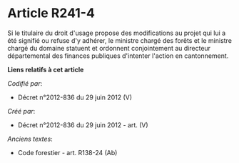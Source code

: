 # Article R241-4

Si le titulaire du droit d'usage propose des modifications au projet qui lui a été signifié ou refuse d'y adhérer, le
ministre chargé des forêts et le ministre chargé du domaine statuent et ordonnent conjointement au directeur départemental
des finances publiques d'intenter l'action en cantonnement.

**Liens relatifs à cet article**

_Codifié par_:

  - Décret n°2012-836 du 29 juin 2012 (V)

_Créé par_:

  - Décret n°2012-836 du 29 juin 2012 - art. (V)

_Anciens textes_:

  - Code forestier - art. R138-24 (Ab)
